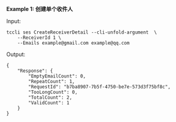 **Example 1: 创建单个收件人**



Input: 

```
tccli ses CreateReceiverDetail --cli-unfold-argument  \
    --ReceiverId 1 \
    --Emails example@gmail.com example@qq.com
```

Output: 
```
{
    "Response": {
        "EmptyEmailCount": 0,
        "RepeatCount": 1,
        "RequestId": "b7ba8907-7b5f-4750-be7e-573d3f75bf8c",
        "TooLongCount": 0,
        "TotalCount": 2,
        "ValidCount": 1
    }
}
```

